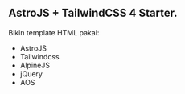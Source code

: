 ## AstroJS + TailwindCSS 4 Starter.

Bikin template HTML pakai:
- AstroJS
- Tailwindcss
- AlpineJS
- jQuery
- AOS